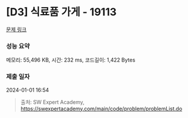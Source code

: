 # [D3] 식료품 가게 - 19113 

[문제 링크](https://swexpertacademy.com/main/code/problem/problemDetail.do?contestProbId=AYxCRFA6iiEDFASu) 

### 성능 요약

메모리: 55,496 KB, 시간: 232 ms, 코드길이: 1,422 Bytes

### 제출 일자

2024-01-01 16:54



> 출처: SW Expert Academy, https://swexpertacademy.com/main/code/problem/problemList.do